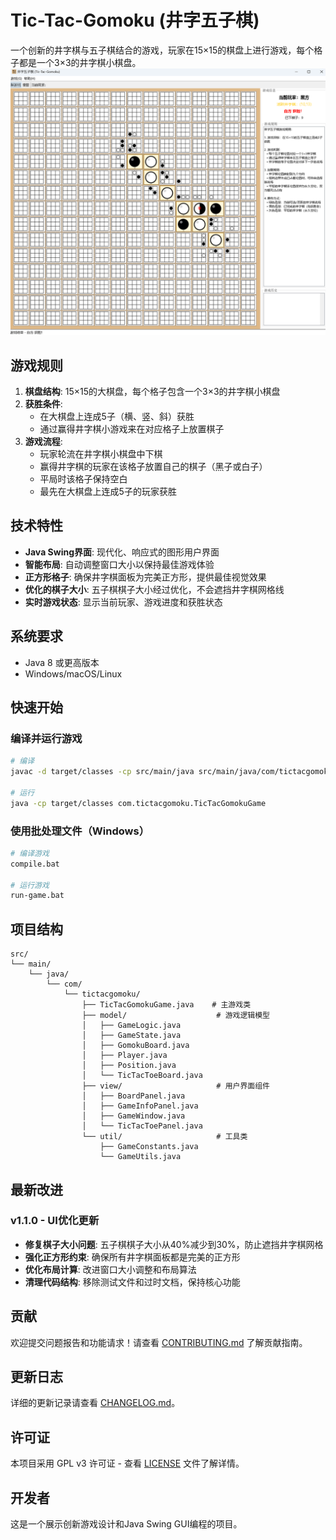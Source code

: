 # Tic-Tac-Gomoku (井字五子棋)

一个创新的井字棋与五子棋结合的游戏，玩家在15×15的棋盘上进行游戏，每个格子都是一个3×3的井字棋小棋盘。
![example](./example.png)
## 游戏规则

1. **棋盘结构**: 15×15的大棋盘，每个格子包含一个3×3的井字棋小棋盘
2. **获胜条件**: 
   - 在大棋盘上连成5子（横、竖、斜）获胜
   - 通过赢得井字棋小游戏来在对应格子上放置棋子
3. **游戏流程**:
   - 玩家轮流在井字棋小棋盘中下棋
   - 赢得井字棋的玩家在该格子放置自己的棋子（黑子或白子）
   - 平局时该格子保持空白
   - 最先在大棋盘上连成5子的玩家获胜

## 技术特性

- **Java Swing界面**: 现代化、响应式的图形用户界面
- **智能布局**: 自动调整窗口大小以保持最佳游戏体验
- **正方形格子**: 确保井字棋面板为完美正方形，提供最佳视觉效果
- **优化的棋子大小**: 五子棋棋子大小经过优化，不会遮挡井字棋网格线
- **实时游戏状态**: 显示当前玩家、游戏进度和获胜状态

## 系统要求

- Java 8 或更高版本
- Windows/macOS/Linux

## 快速开始

### 编译并运行游戏

```bash
# 编译
javac -d target/classes -cp src/main/java src/main/java/com/tictacgomoku/**/*.java

# 运行
java -cp target/classes com.tictacgomoku.TicTacGomokuGame
```

### 使用批处理文件（Windows）

```bash
# 编译游戏
compile.bat

# 运行游戏
run-game.bat
```

## 项目结构

```
src/
└── main/
    └── java/
        └── com/
            └── tictacgomoku/
                ├── TicTacGomokuGame.java    # 主游戏类
                ├── model/                    # 游戏逻辑模型
                │   ├── GameLogic.java
                │   ├── GameState.java
                │   ├── GomokuBoard.java
                │   ├── Player.java
                │   ├── Position.java
                │   └── TicTacToeBoard.java
                ├── view/                     # 用户界面组件
                │   ├── BoardPanel.java
                │   ├── GameInfoPanel.java
                │   ├── GameWindow.java
                │   └── TicTacToePanel.java
                └── util/                     # 工具类
                    ├── GameConstants.java
                    └── GameUtils.java
```

## 最新改进

### v1.1.0 - UI优化更新
- **修复棋子大小问题**: 五子棋棋子大小从40%减少到30%，防止遮挡井字棋网格
- **强化正方形约束**: 确保所有井字棋面板都是完美的正方形
- **优化布局计算**: 改进窗口大小调整和布局算法
- **清理代码结构**: 移除测试文件和过时文档，保持核心功能

## 贡献

欢迎提交问题报告和功能请求！请查看 [CONTRIBUTING.md](CONTRIBUTING.md) 了解贡献指南。

## 更新日志

详细的更新记录请查看 [CHANGELOG.md](CHANGELOG.md)。

## 许可证

本项目采用 GPL v3 许可证 - 查看 [LICENSE](LICENSE) 文件了解详情。

## 开发者

这是一个展示创新游戏设计和Java Swing GUI编程的项目。
